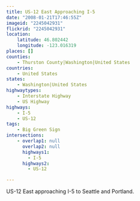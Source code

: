 ```yaml
---
title: US-12 East Approaching I-5
date: "2008-01-21T17:46:55Z"
imageid: "2245042931"
flickrid: "2245042931"
location:
    latitude: 46.802442
    longitude: -123.016319
places: []
counties:
    - Thurston County|Washington|United States
countries:
    - United States
states:
    - Washington|United States
highwaytypes:
    - Interstate Highway
    - US Highway
highways:
    - I-5
    - US-12
tags:
    - Big Green Sign
intersections:
    - overlap1: null
      overlap2: null
      highways1:
        - I-5
      highways2:
        - US-12

---
```

US-12 East approaching I-5 to Seattle and Portland.
